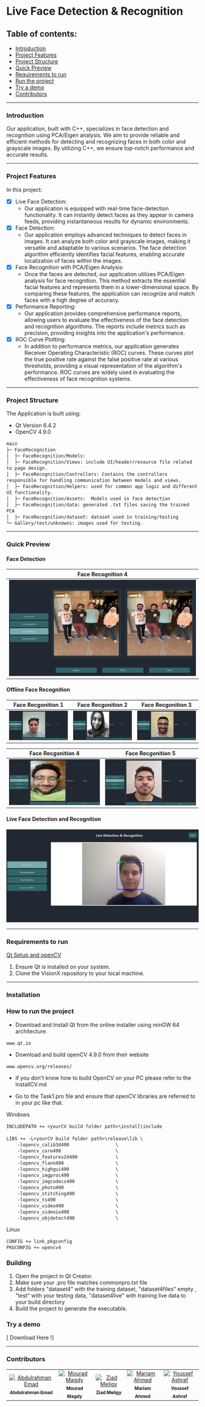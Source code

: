 # Live Face Detection & Recognition

## Table of contents:

- [Introduction](#introduction)
- [Project Features](#project-features)
- [Project Structure](#project-structure)
- [Quick Preview](#quick-preview)
- [Requirements to run](#Requirements-to-run)
- [Run the project](#Run-the-project)
- [Try a demo](#Try-a-demo)
- [Contributors](#contributors)

---

### Introduction

Our application, built with C++, specializes in face detection and recognition using PCA/Eigen analysis. We aim to provide reliable and efficient methods for detecting and recognizing faces in both color and grayscale images. By utilizing C++, we ensure top-notch performance and accurate results.

---

### Project Features

In this project:

- [x] Live Face Detection:
  - Our application is equipped with real-time face-detection functionality. It can instantly detect faces as they appear in camera feeds, providing instantaneous results for dynamic environments.
- [x] Face Detection:
  - Our application employs advanced techniques to detect faces in images. It can analyze both color and grayscale images, making it versatile
    and adaptable to various scenarios. The face detection algorithm efficiently identifies facial features, enabling accurate localization of
    faces within the images.
- [x] Face Recognition with PCA/Eigen Analysis:
  - Once the faces are detected, our application utilizes PCA/Eigen analysis for face recognition. This method extracts the essential facial
    features and represents them in a lower-dimensional space. By comparing these features, the application can recognize and match faces with a
    high degree of accuracy.
- [x] Performance Reporting:
  - Our application provides comprehensive performance reports, allowing users to evaluate the effectiveness of the face detection and
    recognition algorithms. The reports include metrics such as precision, providing insights into the application's performance.
- [x] ROC Curve Plotting:
  - In addition to performance metrics, our application generates Receiver Operating Characteristic (ROC) curves. These curves plot the true
    positive rate against the false positive rate at various thresholds, providing a visual representation of the algorithm's performance. ROC
    curves are widely used in evaluating the effectiveness of face recognition systems.

---

### Project Structure

The Application is built using:

- Qt Version 6.4.2
- OpenCV 4.9.0

```
main
├─ FaceRecognition
│  ├─ FaceRecognition/Models:
│  ├─ FaceRecognition/Views: include UI/header/resource file related to page design.
│  ├─ FaceRecognition/Controllers: Contains the controllers responsible for handling communication between models and views.
│  ├─ FaceRecognition/Helpers: used for common app logic and different UI functionality.
│  ├─ FaceRecognition/Assets:  Models used in face detection
│  ├─ FaceRecognition/data: generated .txt files saving the trained PCA
│  ├─ FaceRecognition/dataset: dataset used in training/testing
└─ Gallery/test/unknowns: images used for testing.

```

---

### Quick Preview

#### Face Detection
| Face Recognition 4 |
| :----------------: |
|  ![](demo/face-detection.png)|

#### Offline Face Recognition

| Face Recgonition 1 | Face Recgonition 2 | Face Recgonition 3 |
| :----------------: | :----------------: | :----------------: |
|  ![](demo/1.png)   |  ![](demo/2.png)   |  ![](demo/3.png)   |

| Face Recgonition 4 | Face Recgonition 5 |
| :----------------: | :----------------: |
|  ![](demo/4.png)   |  ![](demo/5.png)   |

#### Live Face Detection and Recognition

![](demo/live-detection.png)

---

### Requirements to run

[ Qt Setup and openCV ](installCV.md)

1. Ensure Qt is installed on your system.
2. Clone the VisionX repository to your local machine.

---

### Installation

### How to run the project

- Download and Install Qt from the online installer using minGW 64 architecture.

```
www.qt.io
```

- Download and build openCV 4.9.0 from their website

```
www.opencv.org/releases/
```

- if you don't know how to build OpenCV on your PC please refer to the installCV.md

- Go to the Task1.pro file and ensure that openCV libraries are referred to in your pc like that.

Windows

```
INCLUDEPATH += <yourCV build folder path>\install\include

LIBS += -L<yourCV build folder path>\release\lib \
    -lopencv_calib3d490                 \
    -lopencv_core490                    \
    -lopencv_features2d490              \
    -lopencv_flann490                   \
    -lopencv_highgui490                 \
    -lopencv_imgproc490                 \
    -lopencv_imgcodecs490               \
    -lopencv_photo490                   \
    -lopencv_stitching490               \
    -lopencv_ts490                      \
    -lopencv_video490                   \
    -lopencv_videoio490                 \
    -lopencv_objdetect490               \
```

Linux

```
CONFIG += link_pkgconfig
PKGCONFIG += opencv4
```

### Building

1. Open the project in Qt Creator.
2. Make sure your .pro file matches commonpro.txt file
3. Add folders "dataset4" with the training dataset, "dataset4files" empty , "test" with your testing data, "dataset4live" with training live data to your build directory
4. Build the project to generate the executable.

### Try a demo

[ Download Here !]

---

### Contributors

<table>
  <tr>
      <td align="center">
    <a href="https://github.com/abduelrahmanemad" target="_black">
    <img src="https://avatars.githubusercontent.com/u/104274128?v=4" width="150px;" alt="Abdulrahman Emad"/>
    <br />
    <sub><b>Abdulrahman Emad</b></sub></a>
    </td>
    <td align="center">
    <a href="https://github.com/mouradmagdy" target="_black">
    <img src="https://avatars.githubusercontent.com/u/89527761?v=4" width="150px;" alt="Mourad Magdy"/>
    <br />
    <sub><b>Mourad Magdy</b></sub></a>
    <td align="center">
    <a href="https://github.com/ZiadMeligy" target="_black">
    <img src="https://avatars.githubusercontent.com/u/89343979?v=4" width="150px;" alt="Ziad Meligy"/>
    <br />
    <sub><b>Ziad Meligy</b></sub></a>
    </td>
    </td>
    <td align="center">
    <a href="https://github.com/Maskuerade" target="_black">
    <img src="https://avatars.githubusercontent.com/u/106713214?v=4" width="150px;" alt="Mariam Ahmed"/>
    <br />
    <sub><b>Mariam Ahmed</b></sub></a>
    </td>
     <td align="center">
    <a href="https://github.com/Youssef-Ashraf71" target="_black">
    <img src="https://avatars.githubusercontent.com/u/83988379?v=4" width="150px;" alt="Youssef Ashraf"/>
    <br />
    <sub><b>Youssef Ashraf</b></sub></a>
    </td>
      </tr>
 </table>
